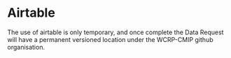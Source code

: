 # Airtable
The use of airtable is only temporary, and once complete the Data Request will have a permanent versioned location under the WCRP-CMIP github organisation. 
